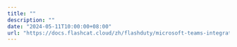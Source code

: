 ```yaml
---
title: ""
description: ""
date: "2024-05-11T10:00:00+08:00"
url: "https://docs.flashcat.cloud/zh/flashduty/microsoft-teams-integration-guide"
---
```


